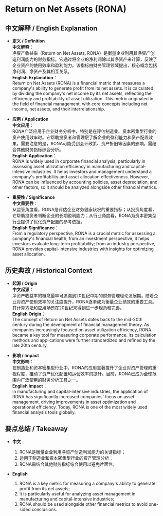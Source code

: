 # Return on Net Assets (RONA)

## 中文解释 / English Explanation

* **定义 / Definition**  
  **中文解释**：  
  净资产收益率（Return on Net Assets, RONA）是衡量企业利用其净资产创造利润能力的财务指标。它通过将企业的净利润除以其净资产来计算，反映了企业资产的使用效率和盈利能力。该指标由财务管理领域提出，核心概念包括净利润、净资产及其相互关系。  
  **English Explanation**：  
  Return on Net Assets (RONA) is a financial metric that measures a company's ability to generate profit from its net assets. It is calculated by dividing the company's net income by its net assets, reflecting the efficiency and profitability of asset utilization. This metric originated in the field of financial management, with core concepts including net income, net assets, and their interrelationship.

* **应用 / Application**  
  **中文应用**：  
  RONA广泛应用于企业财务分析中，特别是在评估制造业、资本密集型行业的资产使用效率时。它帮助投资者和管理层了解企业的盈利能力和资产配置效果。需要注意的是，RONA可能受到会计政策、资产折旧等因素的影响，需结合其他财务指标综合分析。  
  **English Application**：  
  RONA is widely used in corporate financial analysis, particularly in assessing asset utilization efficiency in manufacturing and capital-intensive industries. It helps investors and management understand a company's profitability and asset allocation effectiveness. However, RONA can be influenced by accounting policies, asset depreciation, and other factors, so it should be analyzed alongside other financial metrics.

* **重要性 / Significance**  
  **中文重要性**：  
  从监管角度看，RONA是评估企业财务健康状况的重要指标；从投资角度看，它帮助投资者判断企业的长期盈利能力；从行业角度看，RONA为资本密集型行业提供了优化资产配置的参考依据。  
  **English Significance**：  
  From a regulatory perspective, RONA is a crucial metric for assessing a company's financial health; from an investment perspective, it helps investors evaluate long-term profitability; from an industry perspective, RONA provides capital-intensive industries with insights for optimizing asset allocation.

## 历史典故 / Historical Context

* **起源 / Origin**  
  **中文起源**：  
  净资产收益率的概念最早可追溯到20世纪中期的财务管理理论发展期。随着企业对资产使用效率的关注度提升，RONA逐渐成为衡量企业绩效的重要工具。其计算方法和应用场景在20世纪末得到进一步规范和完善。  
  **English Origin**：  
  The concept of Return on Net Assets dates back to the mid-20th century during the development of financial management theory. As companies increasingly focused on asset utilization efficiency, RONA became a key tool for measuring corporate performance. Its calculation methods and applications were further standardized and refined by the late 20th century.

* **影响 / Impact**  
  **中文影响**：  
  在制造业和资本密集型行业中，RONA的应用显著提升了企业对资产管理的重视程度，推动了资产优化配置和运营效率的提升。目前，RONA已成为全球范围内广泛使用的财务分析工具之一。  
  **English Impact**：  
  In manufacturing and capital-intensive industries, the application of RONA has significantly increased companies' focus on asset management, driving improvements in asset optimization and operational efficiency. Today, RONA is one of the most widely used financial analysis tools globally.

## 要点总结 / Takeaway

* **中文**  
  1. RONA是衡量企业利用净资产创造利润能力的关键指标；
  2. 适用于制造业和资本密集型行业的资产管理分析；
  3. RONA需结合其他财务指标综合使用以避免片面性。

* **English**
  1. RONA is a key metric for measuring a company's ability to generate profit from its net assets;
  2. It is particularly useful for analyzing asset management in manufacturing and capital-intensive industries;
  3. RONA should be used alongside other financial metrics to avoid one-sided conclusions.